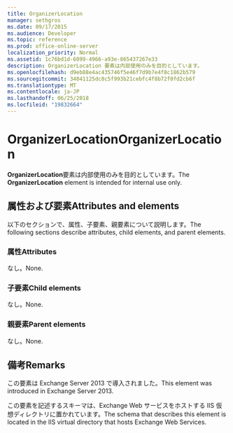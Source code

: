 ```yaml
---
title: OrganizerLocation
manager: sethgros
ms.date: 09/17/2015
ms.audience: Developer
ms.topic: reference
ms.prod: office-online-server
localization_priority: Normal
ms.assetid: 1c76bd1d-6099-4966-a93e-865437267e33
description: OrganizerLocation 要素は内部使用のみを目的としています。
ms.openlocfilehash: d9eb88e4ac435746f5e46f7d9b7e4f8c1862b579
ms.sourcegitcommit: 34041125dc8c5f993b21cebfc4f8b72f0fd2cb6f
ms.translationtype: MT
ms.contentlocale: ja-JP
ms.lasthandoff: 06/25/2018
ms.locfileid: "19832664"
---
```

# <a name="organizerlocation"></a><span data-ttu-id="0dbda-103">OrganizerLocation</span><span class="sxs-lookup"><span data-stu-id="0dbda-103">OrganizerLocation</span></span>

<span data-ttu-id="0dbda-104">**OrganizerLocation**要素は内部使用のみを目的としています。</span><span class="sxs-lookup"><span data-stu-id="0dbda-104">The **OrganizerLocation** element is intended for internal use only.</span></span> 

## <a name="attributes-and-elements"></a><span data-ttu-id="0dbda-105">属性および要素</span><span class="sxs-lookup"><span data-stu-id="0dbda-105">Attributes and elements</span></span>

<span data-ttu-id="0dbda-106">以下のセクションで、属性、子要素、親要素について説明します。</span><span class="sxs-lookup"><span data-stu-id="0dbda-106">The following sections describe attributes, child elements, and parent elements.</span></span>
  
### <a name="attributes"></a><span data-ttu-id="0dbda-107">属性</span><span class="sxs-lookup"><span data-stu-id="0dbda-107">Attributes</span></span>

<span data-ttu-id="0dbda-108">なし。</span><span class="sxs-lookup"><span data-stu-id="0dbda-108">None.</span></span>
  
### <a name="child-elements"></a><span data-ttu-id="0dbda-109">子要素</span><span class="sxs-lookup"><span data-stu-id="0dbda-109">Child elements</span></span>

<span data-ttu-id="0dbda-110">なし。</span><span class="sxs-lookup"><span data-stu-id="0dbda-110">None.</span></span>
  
### <a name="parent-elements"></a><span data-ttu-id="0dbda-111">親要素</span><span class="sxs-lookup"><span data-stu-id="0dbda-111">Parent elements</span></span>

<span data-ttu-id="0dbda-112">なし。</span><span class="sxs-lookup"><span data-stu-id="0dbda-112">None.</span></span>
  
## <a name="remarks"></a><span data-ttu-id="0dbda-113">備考</span><span class="sxs-lookup"><span data-stu-id="0dbda-113">Remarks</span></span>

<span data-ttu-id="0dbda-114">この要素は Exchange Server 2013 で導入されました。</span><span class="sxs-lookup"><span data-stu-id="0dbda-114">This element was introduced in Exchange Server 2013.</span></span>
  
<span data-ttu-id="0dbda-115">この要素を記述するスキーマは、Exchange Web サービスをホストする IIS 仮想ディレクトリに置かれています。</span><span class="sxs-lookup"><span data-stu-id="0dbda-115">The schema that describes this element is located in the IIS virtual directory that hosts Exchange Web Services.</span></span>
  

